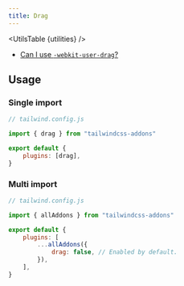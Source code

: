 ```yaml
---
title: Drag
---
```


<script>
    import UtilsTable from "$lib/components/UtilsTable.svelte"
    import { getUtilities } from "$lib/utilities/tailwind.js"
    import { drag } from "tailwindcss-addons"
    const utilities = getUtilities(drag.handler);
</script>

<UtilsTable {utilities} />

- [Can I use `-webkit-user-drag`?](https://caniuse.com/webkit-user-drag)

## Usage

### Single import

```js
// tailwind.config.js

import { drag } from "tailwindcss-addons"

export default {
    plugins: [drag],
}
```

### Multi import

```js
// tailwind.config.js

import { allAddons } from "tailwindcss-addons"

export default {
    plugins: [
        ...allAddons({
            drag: false, // Enabled by default.
        }),
    ],
}
```
